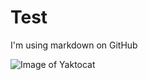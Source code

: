 # Test
I'm using markdown on GitHub

![Image of Yaktocat](https://octodex.github.com/images/yaktocat.png)
